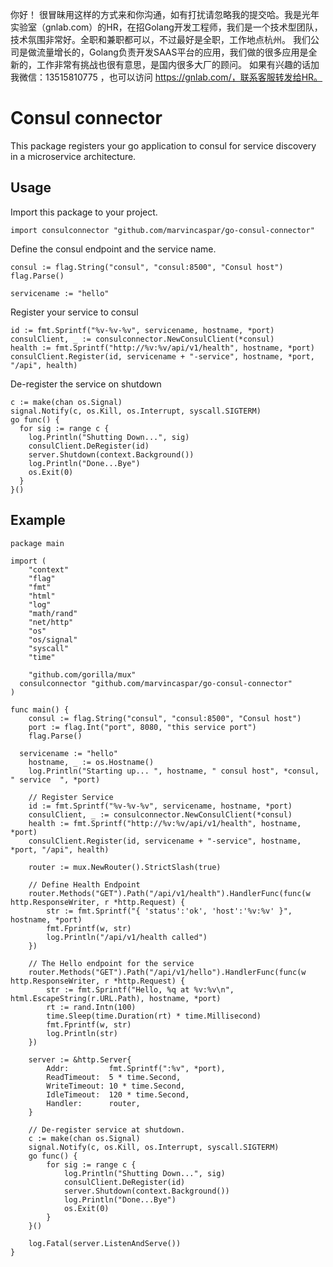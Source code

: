 你好！
很冒昧用这样的方式来和你沟通，如有打扰请忽略我的提交哈。我是光年实验室（gnlab.com）的HR，在招Golang开发工程师，我们是一个技术型团队，技术氛围非常好。全职和兼职都可以，不过最好是全职，工作地点杭州。
我们公司是做流量增长的，Golang负责开发SAAS平台的应用，我们做的很多应用是全新的，工作非常有挑战也很有意思，是国内很多大厂的顾问。
如果有兴趣的话加我微信：13515810775  ，也可以访问 https://gnlab.com/，联系客服转发给HR。
# Consul connector

This package registers your go application to consul for service discovery in a microservice architecture.

## Usage

Import this package to your project.

```
import consulconnector "github.com/marvincaspar/go-consul-connector"
```

Define the consul endpoint and the service name.

```
consul := flag.String("consul", "consul:8500", "Consul host")
flag.Parse()

servicename := "hello"
```

Register your service to consul

```
id := fmt.Sprintf("%v-%v-%v", servicename, hostname, *port)
consulClient, _ := consulconnector.NewConsulClient(*consul)
health := fmt.Sprintf("http://%v:%v/api/v1/health", hostname, *port)
consulClient.Register(id, servicename + "-service", hostname, *port, "/api", health)
```

De-register the service on shutdown

```
c := make(chan os.Signal)
signal.Notify(c, os.Kill, os.Interrupt, syscall.SIGTERM)
go func() {
  for sig := range c {
    log.Println("Shutting Down...", sig)
    consulClient.DeRegister(id)
    server.Shutdown(context.Background())
    log.Println("Done...Bye")
    os.Exit(0)
  }
}()
```

## Example

```
package main

import (
	"context"
	"flag"
	"fmt"
	"html"
	"log"
	"math/rand"
	"net/http"
	"os"
	"os/signal"
	"syscall"
	"time"

	"github.com/gorilla/mux"
  consulconnector "github.com/marvincaspar/go-consul-connector"
)

func main() {
	consul := flag.String("consul", "consul:8500", "Consul host")
	port := flag.Int("port", 8080, "this service port")
	flag.Parse()

  servicename := "hello"
	hostname, _ := os.Hostname()
	log.Println("Starting up... ", hostname, " consul host", *consul, " service  ", *port)

	// Register Service
	id := fmt.Sprintf("%v-%v-%v", servicename, hostname, *port)
	consulClient, _ := consulconnector.NewConsulClient(*consul)
	health := fmt.Sprintf("http://%v:%v/api/v1/health", hostname, *port)
	consulClient.Register(id, servicename + "-service", hostname, *port, "/api", health)

	router := mux.NewRouter().StrictSlash(true)

	// Define Health Endpoint
	router.Methods("GET").Path("/api/v1/health").HandlerFunc(func(w http.ResponseWriter, r *http.Request) {
		str := fmt.Sprintf("{ 'status':'ok', 'host':'%v:%v' }", hostname, *port)
		fmt.Fprintf(w, str)
		log.Println("/api/v1/health called")
	})

	// The Hello endpoint for the service
	router.Methods("GET").Path("/api/v1/hello").HandlerFunc(func(w http.ResponseWriter, r *http.Request) {
		str := fmt.Sprintf("Hello, %q at %v:%v\n", html.EscapeString(r.URL.Path), hostname, *port)
		rt := rand.Intn(100)
		time.Sleep(time.Duration(rt) * time.Millisecond)
		fmt.Fprintf(w, str)
		log.Println(str)
	})

	server := &http.Server{
		Addr:         fmt.Sprintf(":%v", *port),
		ReadTimeout:  5 * time.Second,
		WriteTimeout: 10 * time.Second,
		IdleTimeout:  120 * time.Second,
		Handler:      router,
	}

	// De-register service at shutdown.
	c := make(chan os.Signal)
	signal.Notify(c, os.Kill, os.Interrupt, syscall.SIGTERM)
	go func() {
		for sig := range c {
			log.Println("Shutting Down...", sig)
			consulClient.DeRegister(id)
			server.Shutdown(context.Background())
			log.Println("Done...Bye")
			os.Exit(0)
		}
	}()

	log.Fatal(server.ListenAndServe())
}
